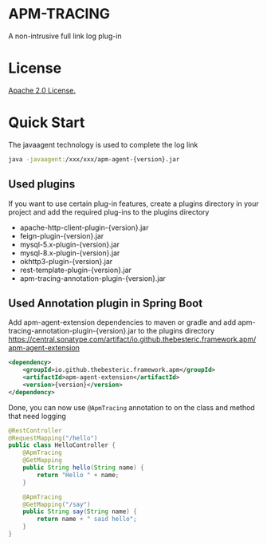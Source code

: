 # APM-TRACING
A non-intrusive full link log plug-in

# License
[Apache 2.0 License.](https://www.apache.org/licenses/LICENSE-2.0.txt)

# Quick Start
The javaagent technology is used to complete the log link
```bash
java -javaagent:/xxx/xxx/apm-agent-{version}.jar
```
## Used plugins
If you want to use certain plug-in features, create a plugins directory in your project and add the required plug-ins to the plugins directory
- apache-http-client-plugin-{version}.jar
- feign-plugin-{version}.jar
- mysql-5.x-plugin-{version}.jar
- mysql-8.x-plugin-{version}.jar
- okhttp3-plugin-{version}.jar
- rest-template-plugin-{version}.jar
- apm-tracing-annotation-plugin-{version}.jar
## Used Annotation plugin in Spring Boot
Add apm-agent-extension dependencies to maven or gradle and add apm-tracing-annotation-plugin-{version}.jar to the plugins directory
https://central.sonatype.com/artifact/io.github.thebesteric.framework.apm/apm-agent-extension
```xml
<dependency>
    <groupId>io.github.thebesteric.framework.apm</groupId>
    <artifactId>apm-agent-extension</artifactId>
    <version>{version}</version>
</dependency>
```
Done, you can now use `@ApmTracing` annotation to on the class and method that need logging
```java
@RestController
@RequestMapping("/hello")
public class HelloController {
    @ApmTracing
    @GetMapping
    public String hello(String name) {
        return "Hello " + name;
    }

    @ApmTracing
    @GetMapping("/say")
    public String say(String name) {
        return name + " said hello";
    }
}
```

